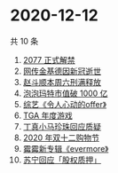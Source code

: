 # 2020-12-12

共 10 条

<!-- BEGIN ZHIHUSEARCH -->
<!-- 最后更新时间 Sat Dec 12 2020 10:15:04 GMT+0800 (CST) -->
1. [2077 正式解禁](https://www.zhihu.com/search?q=赛博朋克2077)
1. [网传金基德因新冠逝世](https://www.zhihu.com/search?q=金基德)
1. [赵斗顺本周六刑满释放](https://www.zhihu.com/search?q=素媛案)
1. [泡泡玛特市值破 1000 亿](https://www.zhihu.com/search?q=泡泡玛特)
1. [综艺《令人心动的offer》](https://www.zhihu.com/search?q=令人心动的offer)
1. [TGA 年度游戏](https://www.zhihu.com/search?q=tga)
1. [丁真小马珍珠回应质疑](https://www.zhihu.com/search?q=丁真小马)
1. [2020 年双十二购物节](https://www.zhihu.com/search?q=双十二)
1. [霉霉新专辑《evermore》](https://www.zhihu.com/search?q=evermore)
1. [苏宁回应「股权质押」](https://www.zhihu.com/search?q=苏宁)
<!-- END ZHIHUSEARCH -->
